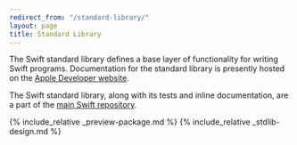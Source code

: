 ```yaml
---
redirect_from: "/standard-library/"
layout: page
title: Standard Library
---
```


The Swift standard library defines a base layer of functionality for writing Swift programs.
Documentation for the standard library is presently hosted on the [Apple Developer website](https://developer.apple.com/documentation/swift/swift-standard-library).

The Swift standard library, along with its tests and inline documentation,
are a part of the [main Swift repository][swift-repo].

{% include_relative _preview-package.md %}
{% include_relative _stdlib-design.md %}

[swift-repo]: https://github.com/apple/swift "Swift repository"
